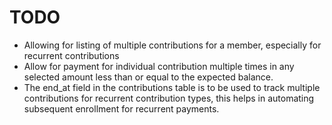 # TODO

* Allowing for listing of multiple contributions for a member, especially for recurrent contributions
* Allow for payment for individual contribution multiple times in any selected amount less than or equal to the expected balance.
* The end_at field in the contributions table is to be used to track multiple contributions for recurrent contribution types, this helps in automating subsequent enrollment for recurrent payments.
